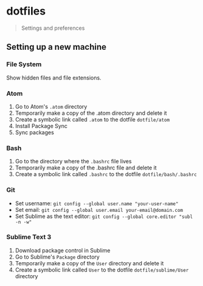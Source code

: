 # dotfiles
> Settings and preferences

## Setting up a new machine

### File System

Show hidden files and file extensions.

### Atom

1. Go to Atom's `.atom` directory
2. Temporarily make a copy of the .atom directory and delete it
3. Create a symbolic link called `.atom` to the dotfile `dotfile/atom`
4. Install Package Sync
5. Sync packages

### Bash

1. Go to the directory where the `.bashrc` file lives
2. Temporarily make a copy of the .bashrc file and delete it
3. Create a symbolic link called `.bashrc` to the dotfile `dotfile/bash/.bashrc`

### Git

- Set username: `git config --global user.name "your-user-name"`
- Set email: `git config --global user.email your-email@domain.com`
- Set Sublime as the text editor: `git config --global core.editor "subl -n -w"`

### Sublime Text 3

1. Download package control in Sublime
2. Go to Sublime's `Package` directory
3. Temporarily make a copy of the `User` directory and delete it 
4. Create a symbolic link called `User` to the dotfile `dotfile/sublime/User` directory 

